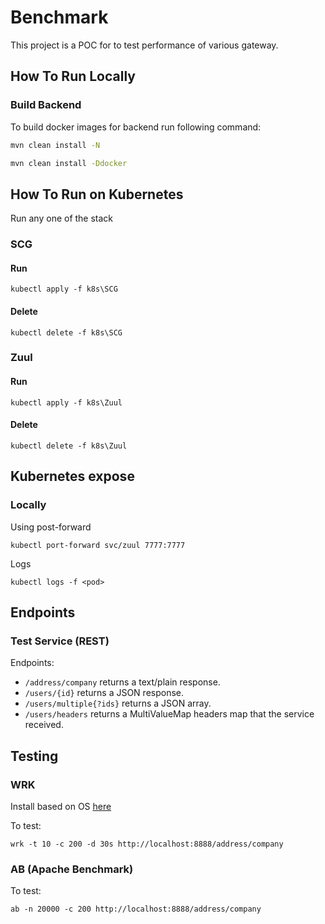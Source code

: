 # Benchmark
This project is a POC for to test performance of various gateway.

## How To Run Locally

### Build Backend
To build docker images for backend run following command:

```sh
mvn clean install -N
```

```sh
mvn clean install -Ddocker
```

## How To Run on Kubernetes

Run any one of the stack

### SCG 
#### Run
```
kubectl apply -f k8s\SCG
```
#### Delete
```
kubectl delete -f k8s\SCG
```

### Zuul 
#### Run
```
kubectl apply -f k8s\Zuul
```
#### Delete
```
kubectl delete -f k8s\Zuul
```

## Kubernetes expose

### Locally

Using post-forward

```
kubectl port-forward svc/zuul 7777:7777
```

Logs
```
kubectl logs -f <pod>
```

## Endpoints

### Test Service (REST)

Endpoints:

 - `/address/company` returns a text/plain response.
 - `/users/{id}` returns a JSON response.
 - `/users/multiple{?ids}` returns a JSON array.
 - `/users/headers` returns a MultiValueMap headers map that the service received.

## Testing

### WRK

Install based on OS [here](https://github.com/wg/wrk/wiki/Installing-wrk-on-Linux)

To test:

```
wrk -t 10 -c 200 -d 30s http://localhost:8888/address/company
```

### AB (Apache Benchmark)

To test:

```
ab -n 20000 -c 200 http://localhost:8888/address/company
```



